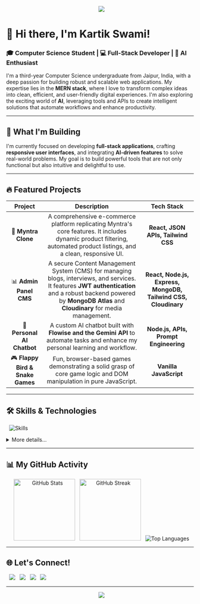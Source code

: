 <p align="center">
  <img src="https://capsule-render.vercel.app/api?type=waving&color=0:00c6ff,100:0072ff&height=200&section=header&text=Kartik%20Swami%20🚀&fontSize=50&fontAlignY=35&animation=twinkling&fontColor=ffffff" />
</p>

# 👋 Hi there, I'm Kartik Swami!

### 🎓 Computer Science Student | 💻 Full-Stack Developer | 🧠 AI Enthusiast

I'm a third-year Computer Science undergraduate from Jaipur, India, with a deep passion for building robust and scalable web applications. My expertise lies in the **MERN stack**, where I love to transform complex ideas into clean, efficient, and user-friendly digital experiences. I'm also exploring the exciting world of **AI**, leveraging tools and APIs to create intelligent solutions that automate workflows and enhance productivity.

---

## 🚀 What I'm Building
I'm currently focused on developing **full-stack applications**, crafting **responsive user interfaces**, and integrating **AI-driven features** to solve real-world problems. My goal is to build powerful tools that are not only functional but also intuitive and delightful to use.

---

## 🔥 Featured Projects
| Project | Description | Tech Stack |
|:---:|:---:|:---:|
| 🛒 **Myntra Clone** | A comprehensive e-commerce platform replicating Myntra's core features. It includes dynamic product filtering, automated product listings, and a clean, responsive UI. | **React, JSON APIs, Tailwind CSS** |
| 📊 **Admin Panel CMS** | A secure Content Management System (CMS) for managing blogs, interviews, and services. It features **JWT authentication** and a robust backend powered by **MongoDB Atlas** and **Cloudinary** for media management. | **React, Node.js, Express, MongoDB, Tailwind CSS, Cloudinary** |
| 🤖 **Personal AI Chatbot** | A custom AI chatbot built with **Flowise and the Gemini API** to automate tasks and enhance my personal learning and workflow. | **Node.js, APIs, Prompt Engineering** |
| 🎮 **Flappy Bird & Snake Games** | Fun, browser-based games demonstrating a solid grasp of core game logic and DOM manipulation in pure JavaScript. | **Vanilla JavaScript** |

---

## 🛠️ Skills & Technologies
<p>
  <img src="https://skillicons.dev/icons?i=html,css,js,react,nodejs,express,mongodb,tailwind,vite,py,c,git,github,vercel,render" alt="Skills" />
</p>

<details>
  <summary>More details...</summary>
  <br>
 
- **Languages:** HTML, CSS, JavaScript (ES6+), Python, C/C++
- **Frameworks & Libraries:** React, Vite, Tailwind CSS, Node.js, Express.js
- **Databases:** MongoDB Atlas
- **Tools & Platforms:** Git, GitHub, Vercel, Render, Cloudinary
- **Special Skills:** JWT Auth, REST APIs, Responsive Design, Prompt Engineering
</details>

---

## 📊 My GitHub Activity
<p align="center">
  <img src="https://github-readme-stats.vercel.app/api?username=NotYourBr0&show_icons=true&theme=radical&hide_border=true" alt="GitHub Stats" height="165"/>
  <img src="https://github-readme-streak-stats.herokuapp.com/?user=NotYourBr0&theme=radical&hide_border=true" alt="GitHub Streak" height="165"/>
  <img src="https://github-readme-stats.vercel.app/api/top-langs/?username=NotYourBr0&layout=compact&theme=radical&hide_border=true" alt="Top Languages" />
</p>

---

## 🌐 Let's Connect!
<p align="left">
  <a href="mailto:ks806425@gmail.com"><img src="https://img.shields.io/badge/Gmail-D14836?logo=gmail&logoColor=white&style=for-the-badge" /></a>
  <a href="https://github.com/NotYourBr0"><img src="https://img.shields.io/badge/GitHub-100000?logo=github&logoColor=white&style=for-the-badge" /></a>
  <a href="https://www.linkedin.com/in/kartik--swami"><img src="https://img.shields.io/badge/LinkedIn-blue?logo=linkedin&logoColor=white&style=for-the-badge" /></a>
  <a href="https://my-portfolio-khaki-rho-93.vercel.app"><img src="https://img.shields.io/badge/Portfolio-000?logo=vercel&logoColor=white&style=for-the-badge" /></a>
</p>

---

<p align="center">
  <img src="https://capsule-render.vercel.app/api?type=waving&color=0:0072ff,100:00c6ff&height=120&section=footer"/>
</p>
